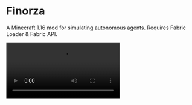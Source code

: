 # Finorza
A Minecraft 1.16 mod for simulating autonomous agents. Requires Fabric Loader & Fabric API.

<video src="https://i.pyke.io/mcrl0.mp4">
